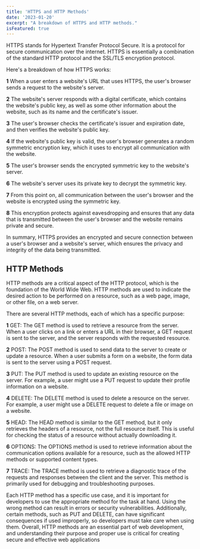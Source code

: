 ```yaml
---
title: 'HTTPS and HTTP Methods'
date: '2023-01-20'
excerpt: "A breakdown of HTTPS and HTTP methods." 
isFeatured: true
---
```

HTTPS stands for Hypertext Transfer Protocol Secure. It is a protocol for secure communication over the internet. HTTPS is essentially a combination of the standard HTTP protocol and the SSL/TLS encryption protocol.

Here's a breakdown of how HTTPS works:

**1** When a user enters a website's URL that uses HTTPS, the user's browser sends a request to the website's server.

**2** The website's server responds with a digital certificate, which contains the website's public key, as well as some other information about the website, such as its name and the certificate's issuer.

**3** The user's browser checks the certificate's issuer and expiration date, and then verifies the website's public key.

**4** If the website's public key is valid, the user's browser generates a random symmetric encryption key, which it uses to encrypt all communication with the website.

**5** The user's browser sends the encrypted symmetric key to the website's server.

**6** The website's server uses its private key to decrypt the symmetric key.

**7** From this point on, all communication between the user's browser and the website is encrypted using the symmetric key.

**8** This encryption protects against eavesdropping and ensures that any data that is transmitted between the user's browser and the website remains private and secure.

In summary, HTTPS provides an encrypted and secure connection between a user's browser and a website's server, which ensures the privacy and integrity of the data being transmitted.

## HTTP Methods

HTTP methods are a critical aspect of the HTTP protocol, which is the foundation of the World Wide Web. HTTP methods are used to indicate the desired action to be performed on a resource, such as a web page, image, or other file, on a web server.

There are several HTTP methods, each of which has a specific purpose:

**1** GET: The GET method is used to retrieve a resource from the server. When a user clicks on a link or enters a URL in their browser, a GET request is sent to the server, and the server responds with the requested resource.

**2** POST: The POST method is used to send data to the server to create or update a resource. When a user submits a form on a website, the form data is sent to the server using a POST request.

**3** PUT: The PUT method is used to update an existing resource on the server. For example, a user might use a PUT request to update their profile information on a website.

**4** DELETE: The DELETE method is used to delete a resource on the server. For example, a user might use a DELETE request to delete a file or image on a website.

**5** HEAD: The HEAD method is similar to the GET method, but it only retrieves the headers of a resource, not the full resource itself. This is useful for checking the status of a resource without actually downloading it.

**6** OPTIONS: The OPTIONS method is used to retrieve information about the communication options available for a resource, such as the allowed HTTP methods or supported content types.

**7** TRACE: The TRACE method is used to retrieve a diagnostic trace of the requests and responses between the client and the server. This method is primarily used for debugging and troubleshooting purposes.

Each HTTP method has a specific use case, and it is important for developers to use the appropriate method for the task at hand. Using the wrong method can result in errors or security vulnerabilities. Additionally, certain methods, such as PUT and DELETE, can have significant consequences if used improperly, so developers must take care when using them. Overall, HTTP methods are an essential part of web development, and understanding their purpose and proper use is critical for creating secure and effective web applications